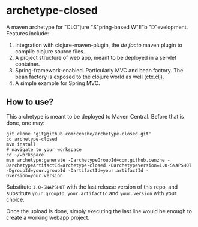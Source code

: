 # archetype-closed
A maven archetype for "CLO"jure "S"pring-based W"E"b "D"evelopment. Features include:

1. Integration with clojure-maven-plugin, the *de facto* maven plugin to compile clojure source files.
2. A project structure of web app, meant to be deployed in a servlet container.
3. Spring-framework-enabled. Particularly MVC and bean factory. The bean factory is exposed to the clojure world as well (ctx.clj).
4. A simple example for Spring MVC.

## How to use?
This archetype is meant to be deployed to Maven Central. Before that is done, one may:

```
git clone 'git@github.com:cenzhe/archetype-closed.git'
cd archetype-closed
mvn install
# navigate to your workspace
cd ~/workspace
mvn archetype:generate -DarchetypeGroupId=com.github.cenzhe -DarchetypeArtifactId=archetype-closed -DarchetypeVersion=1.0-SNAPSHOT -DgroupId=your.groupId -DartifactId=your.artifactId -Dversion=your.version
```

Substitute `1.0-SNAPSHOT` with the last release version of this repo, and substitute `your.groupId`, `your.artifactId` and `your.version` with your choice.

Once the upload is done, simply executing the last line would be enough to create a working webapp project.
